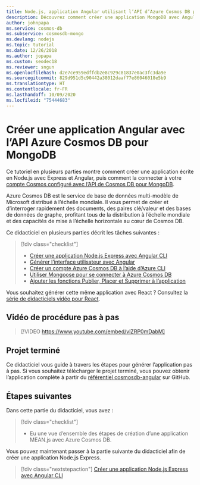 ```yaml
---
title: Node.js, application Angular utilisant l’API d’Azure Cosmos DB pour MongoB (Partie 1)
description: Découvrez comment créer une application MongoDB avec Angular et Node sur Azure Cosmos DB à l’aide des mêmes API que celles utilisées pour MongoDB en suivant cette série de didacticiels vidéo.
author: johnpapa
ms.service: cosmos-db
ms.subservice: cosmosdb-mongo
ms.devlang: nodejs
ms.topic: tutorial
ms.date: 12/26/2018
ms.author: jopapa
ms.custom: seodec18
ms.reviewer: sngun
ms.openlocfilehash: d2e7ce959edffdb2e8c929c81837e0ac3fc3da9e
ms.sourcegitcommit: 829d951d5c90442a38012daaf77e86046018e5b9
ms.translationtype: HT
ms.contentlocale: fr-FR
ms.lasthandoff: 10/09/2020
ms.locfileid: "75444683"
---
```

# <a name="create-an-angular-app-with-azure-cosmos-dbs-api-for-mongodb"></a>Créer une application Angular avec l’API Azure Cosmos DB pour MongoDB

Ce tutoriel en plusieurs parties montre comment créer une application écrite en Node.js avec Express et Angular, puis comment la connecter à votre [compte Cosmos configuré avec l’API de Cosmos DB pour MongoDB](mongodb-introduction.md).

Azure Cosmos DB est le service de base de données multi-modèle de Microsoft distribué à l’échelle mondiale. Il vous permet de créer et d’interroger rapidement des documents, des paires clé/valeur et des bases de données de graphe, profitant tous de la distribution à l’échelle mondiale et des capacités de mise à l’échelle horizontale au cœur de Cosmos DB. 

Ce didacticiel en plusieurs parties décrit les tâches suivantes :

> [!div class="checklist"]
> * [Créer une application Node.js Express avec Angular CLI](tutorial-develop-mongodb-nodejs-part2.md)
> * [Générer l’interface utilisateur avec Angular](tutorial-develop-mongodb-nodejs-part3.md)
> * [Créer un compte Azure Cosmos DB à l’aide d’Azure CLI](tutorial-develop-mongodb-nodejs-part4.md) 
> * [Utiliser Mongoose pour se connecter à Azure Cosmos DB](tutorial-develop-mongodb-nodejs-part5.md)
> * [Ajouter les fonctions Publier, Placer et Supprimer à l’application](tutorial-develop-mongodb-nodejs-part6.md)

Vous souhaitez générer cette même application avec React ? Consultez la [série de didacticiels vidéo pour React](tutorial-develop-mongodb-react.md).

## <a name="video-walkthrough"></a>Vidéo de procédure pas à pas

> [!VIDEO https://www.youtube.com/embed/vlZRP0mDabM]

## <a name="finished-project"></a>Projet terminé 

Ce didacticiel vous guide à travers les étapes pour générer l’application pas à pas. Si vous souhaitez télécharger le projet terminé, vous pouvez obtenir l’application complète à partir du [référentiel cosmosdb-angular](https://github.com/Azure-Samples/angular-cosmosdb) sur GitHub.

## <a name="next-steps"></a>Étapes suivantes

Dans cette partie du didacticiel, vous avez :

> [!div class="checklist"]
> * Eu une vue d’ensemble des étapes de création d’une application MEAN.js avec Azure Cosmos DB. 

Vous pouvez maintenant passer à la partie suivante du didacticiel afin de créer une application Node.js Express.

> [!div class="nextstepaction"]
> [Créer une application Node.js Express avec Angular CLI](tutorial-develop-mongodb-nodejs-part2.md)
